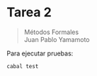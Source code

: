 # Tarea 2

> Métodos Formales  
> Juan Pablo Yamamoto

Para ejecutar pruebas:

```sh
cabal test
```
